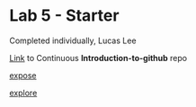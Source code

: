 # Lab 5 - Starter
Completed individually, Lucas Lee

[Link](https://github.com/l2lee/introduction-to-github/tree/main) to Continuous **Introduction-to-github** repo


[expose](https://l2lee.github.io/Lab5_Starter/expose.html)

[explore](https://l2lee.github.io/Lab5_Starter/explore.html)